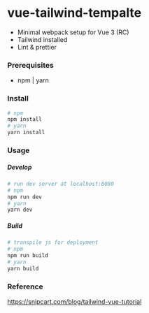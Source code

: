 # vue-tailwind-tempalte

- Minimal webpack setup for Vue 3 (RC)
- Tailwind installed
- Lint & prettier

### Prerequisites
- npm | yarn

### Install
```sh
# npm
npm install
# yarn
yarn install
```
### Usage
##### Develop
```sh
# run dev server at localhost:8080
# npm
npm run dev
# yarn
yarn dev
```
##### Build
```sh
# transpile js for deployment
# npm
npm run build
# yarn
yarn build
```

### Reference
https://snipcart.com/blog/tailwind-vue-tutorial
